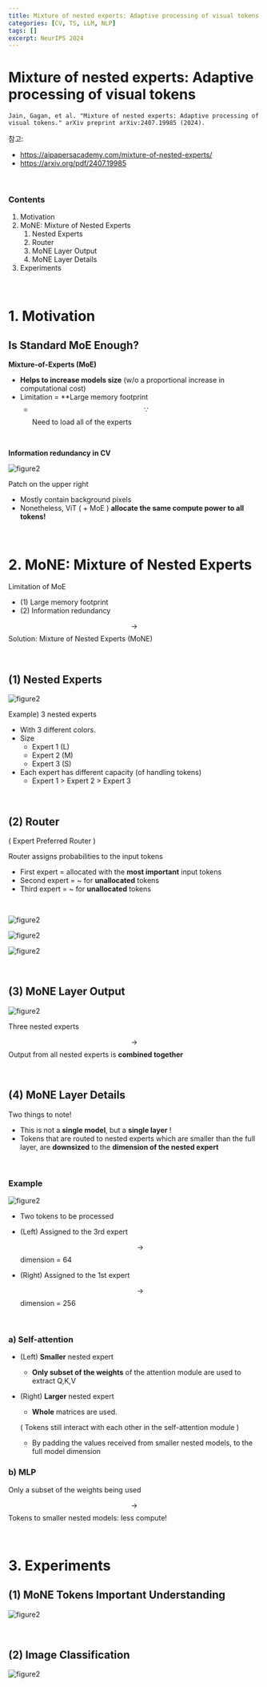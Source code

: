 ```yaml
---
title: Mixture of nested experts: Adaptive processing of visual tokens
categories: [CV, TS, LLM, NLP]
tags: []
excerpt: NeurIPS 2024
---
```


<script src="https://cdn.mathjax.org/mathjax/latest/MathJax.js?config=TeX-AMS-MML_HTMLorMML" type="text/javascript"></script>

# Mixture of nested experts: Adaptive processing of visual tokens

```
Jain, Gagan, et al. "Mixture of nested experts: Adaptive processing of visual tokens." arXiv preprint arXiv:2407.19985 (2024).
```

참고: 

- https://aipapersacademy.com/mixture-of-nested-experts/
- https://arxiv.org/pdf/2407.19985

<br>

### Contents

1. Motivation
2. MoNE: Mixture of Nested Experts
   1. Nested Experts
   2. Router
   3. MoNE Layer Output
   4. MoNE Layer Details
3. Experiments

<br>

# 1. Motivation

## Is Standard MoE Enough?

**Mixture-of-Experts (MoE)**

- **Helps to increase models size** (w/o a proportional increase in computational cost)
- Limitation = **Large memory footprint
  - $$\because$$ Need to load all of the experts

<br>

**Information redundancy in CV**

![figure2](/assets/img/llm/img278.png)

Patch on the upper right

- Mostly contain background pixels
- Nonetheless, ViT ( + MoE ) **allocate the same compute power to all tokens!**

<br>

# 2. MoNE: Mixture of Nested Experts

Limitation of MoE

- (1) Large memory footprint
- (2) Information redundancy

$$\rightarrow$$ Solution: Mixture of Nested Experts (MoNE)

<br>

## (1) Nested Experts

![figure2](/assets/img/llm/img279.png)

Example) 3 nested experts

- With 3 different colors. 
- Size
  - Expert 1 (L)
  - Expert 2 (M)
  - Expert 3 (S)
- Each expert has different capacity (of handling tokens)
  - Expert 1 > Expert 2 > Expert 3

<br>

## (2) Router

( Expert Preferred Router )

Router assigns probabilities to the input tokens

- First expert = allocated with the **most important** input tokens
- Second expert = ~ for **unallocated** tokens
- Third expert = ~ for **unallocated** tokens

<br>

![figure2](/assets/img/llm/img280.png)

![figure2](/assets/img/llm/img281.png)

![figure2](/assets/img/llm/img282.png)

<br>

## (3) MoNE Layer Output

![figure2](/assets/img/llm/img283.png)

Three nested experts 

$$\rightarrow$$ Output from all nested experts is **combined together**

<br>

## (4) MoNE Layer Details

Two things to note!

- This is not a **single model**, but a **single layer** !
- Tokens that are routed to nested experts which are smaller than the full layer, are **downsized** to the **dimension of the nested expert**

<br>

### Example

![figure2](/assets/img/llm/img284.png)

- Two tokens to be processed

- (Left) Assigned to the 3rd expert

  $$\rightarrow$$ dimension = 64

- (Right) Assigned to the 1st expert

  $$\rightarrow$$ dimension = 256

<br>

### a) Self-attention

- (Left) **Smaller** nested expert

  - **Only subset of the weights** of the attention module are used to extract Q,K,V

- (Right) **Larger** nested expert

  - **Whole** matrices are used.

  ( Tokens still interact with each other in the self-attention module )

  - By padding the values received from smaller nested models, to the full model dimension

### b) MLP

Only a subset of the weights being used

$$\rightarrow$$ Tokens to smaller nested models: less compute!

<br>

# 3. Experiments

## (1) MoNE Tokens Important Understanding

![figure2](/assets/img/llm/img285.png)

<br>

## (2) Image Classification

![figure2](/assets/img/llm/img286.png)
